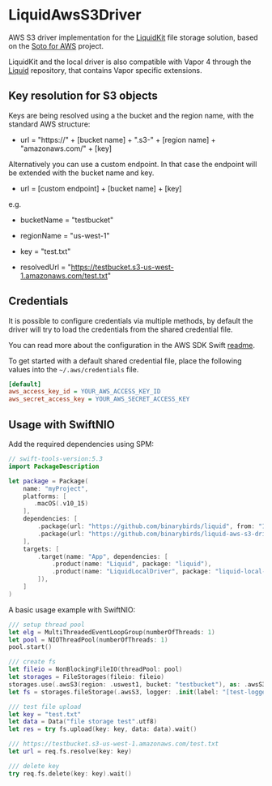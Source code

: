 # LiquidAwsS3Driver

AWS S3 driver implementation for the [LiquidKit](https://github.com/BinaryBirds/liquid-kit) file storage solution, based on the [Soto for AWS](https://github.com/soto-project/soto) project.

LiquidKit and the local driver is also compatible with Vapor 4 through the [Liquid](https://github.com/BinaryBirds/liquid) repository, that contains Vapor specific extensions.


## Key resolution for S3 objects

Keys are being resolved using a the bucket and the region name, with the standard AWS structure:

- url = "https://" + [bucket name] + ".s3-" + [region name] + "amazonaws.com/" + [key]

Alternatively you can use a custom endpoint. In that case the endpoint will be extended with the bucket name and key.

- url = [custom endpoint] + [bucket name] + [key]


e.g. 

- bucketName = "testbucket"
- regionName = "us-west-1"
- key = "test.txt"

- resolvedUrl = "https://testbucket.s3-us-west-1.amazonaws.com/test.txt"


## Credentials

It is possible to configure credentials via multiple methods, by default the driver will try to load the credentials from the shared credential file.

You can read more about the configuration in the AWS SDK Swift [readme](https://github.com/swift-aws/aws-sdk-swift).

To get started with a default shared credential file, place the following values into the `~/.aws/credentials` file.

```ini
[default]
aws_access_key_id = YOUR_AWS_ACCESS_KEY_ID
aws_secret_access_key = YOUR_AWS_SECRET_ACCESS_KEY
```


## Usage with SwiftNIO


Add the required dependencies using SPM:

```swift
// swift-tools-version:5.3
import PackageDescription

let package = Package(
    name: "myProject",
    platforms: [
       .macOS(.v10_15)
    ],
    dependencies: [
        .package(url: "https://github.com/binarybirds/liquid", from: "1.2.0"),
        .package(url: "https://github.com/binarybirds/liquid-aws-s3-driver", from: "1.2.0"),
    ],
    targets: [
        .target(name: "App", dependencies: [
            .product(name: "Liquid", package: "liquid"),
            .product(name: "LiquidLocalDriver", package: "liquid-local-driver"),
        ]),
    ]
)
```

A basic usage example with SwiftNIO:

```swift
/// setup thread pool
let elg = MultiThreadedEventLoopGroup(numberOfThreads: 1)
let pool = NIOThreadPool(numberOfThreads: 1)
pool.start()

/// create fs  
let fileio = NonBlockingFileIO(threadPool: pool)
let storages = FileStorages(fileio: fileio)
storages.use(.awsS3(region: .uswest1, bucket: "testbucket"), as: .awsS3)
let fs = storages.fileStorage(.awsS3, logger: .init(label: "[test-logger]"), on: elg.next())!

/// test file upload
let key = "test.txt"
let data = Data("file storage test".utf8)
let res = try fs.upload(key: key, data: data).wait()

/// https://testbucket.s3-us-west-1.amazonaws.com/test.txt
let url = req.fs.resolve(key: key)

/// delete key
try req.fs.delete(key: key).wait()

```
